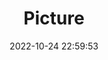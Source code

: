 ---
weight: 1
images:
- /images/edited/134.jpeg
title: Picture
date: 2022-10-24 22:59:53
tags:
- luminar
- work
---